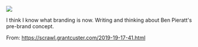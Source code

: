 ![](https://db-feed.s3.amazonaws.com/legacy/Screen_Shot_2019_10_17_at_10_26_16_AM-1571323040740.png)

I think I know what branding is now. Writing and thinking about Ben Pieratt's pre-brand concept.

From: https://scrawl.grantcuster.com/2019-19-17-41.html